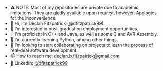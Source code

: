 <!---
- 🌎 I have a GitHub Pages [website](https://dfitzpatrick99.github.io/)!
--->
- ⚠️ NOTE: Most of my repositories are private due to academic limitations. They are gladly available upon request, however. Apologies for the inconvenience.
- 👋 Hi, I’m Declan Fitzpatrick (@dfitzpatrick99)
- 👀 I’m interested in post-graduation employment opportunities.
- 💡 I'm proficient in C++ and Java, as well as some C and AVR Assembly.
- 🌱 I’m currently learning Python, among other things.
- 💞️ I’m looking to start collaborating on projects to learn the process of real-deal software development.
- 📫 How to reach me: declan.b.fitzpatrick@gmail.com
- 👔 LinkedIn: [@dfitzpatrick99](https://www.linkedin.com/in/dfitzpatrick99/)

<!---
dfitzpatrick99/dfitzpatrick99 is a ✨ special ✨ repository because its `README.md` (this file) appears on your GitHub profile.
You can click the Preview link to take a look at your changes.
--->

